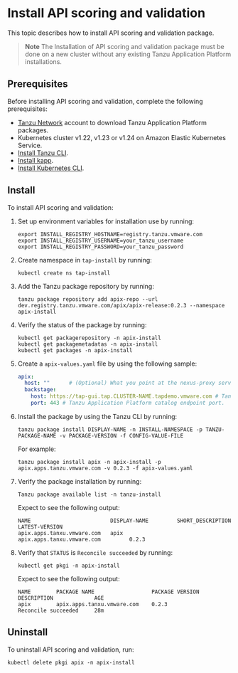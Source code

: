 # Install API scoring and validation

This topic describes how to install API scoring and validation package.

> **Note** The Installation of API scoring and validation package must be done on a new cluster without any existing Tanzu Application Platform installations.

## Prerequisites

Before installing API scoring and validation, complete the following prerequisites:

- [Tanzu Network](https://network.tanzu.vmware.com/) account to download Tanzu Application Platform packages.
- Kubernetes cluster v1.22, v1.23 or v1.24 on Amazon Elastic Kubernetes Service.
- [Install Tanzu CLI](../install-tanzu-cli.hbs.md#cli-and-plugin).
- [Install kapp](https://carvel.dev/kapp/docs/v0.54.0/install/).
- [Install Kubernetes CLI](https://kubernetes.io/docs/tasks/tools/).

## Install

To install API scoring and validation:

1. Set up environment variables for installation use by running:

    ```console
    export INSTALL_REGISTRY_HOSTNAME=registry.tanzu.vmware.com
    export INSTALL_REGISTRY_USERNAME=your_tanzu_username
    export INSTALL_REGISTRY_PASSWORD=your_tanzu_password
    ```

1. Create namespace in `tap-install` by running:

    ```console
    kubectl create ns tap-install
    ```

1. Add the Tanzu package repository by running:

    ```console
    tanzu package repository add apix-repo --url dev.registry.tanzu.vmware.com/apix/apix-release:0.2.3 --namespace apix-install
    ```

1. Verify the status of the package by running:

    ```console
    kubectl get packagerepository -n apix-install
    kubectl get packagemetadatas -n apix-install
    kubectl get packages -n apix-install
    ```

1. Create a `apix-values.yaml` file by using the following sample:

    ```yaml
    apix:
      host: ""      # (Optional) What you point at the nexus-proxy service's external IP address from apix-admin namespace. Default to the external IP if left empty.
      backstage:
        host: https://tap-gui.tap.CLUSTER-NAME.tapdemo.vmware.com # Tanzu Application Platform catalog endpoint.
        port: 443 # Tanzu Application Platform catalog endpoint port.
    ```

1. Install the package by using the Tanzu CLI by running:

    ```console
    tanzu package install DISPLAY-NAME -n INSTALL-NAMESPACE -p TANZU-PACKAGE-NAME -v PACKAGE-VERSION -f CONFIG-VALUE-FILE
    ```

    For example: 

    ```console
    tanzu package install apix -n apix-install -p apix.apps.tanzu.vmware.com -v 0.2.3 -f apix-values.yaml
    ```

1. Verify the package installation by running:

    ```console
    Tanzu package available list -n tanzu-install
    ```

    Expect to see the following output:

    ```console
    NAME                         DISPLAY-NAME         SHORT_DESCRIPTION                  LATEST-VERSION
    apix.apps.tanxu.vmware.com   apix                 apix.apps.tanxu.vmware.com         0.2.3
    ```

6. Verify that `STATUS` is `Reconcile succeeded` by running:

    ```console
    kubectl get pkgi -n apix-install
    ```

    Expect to see the following output:

    ```console
    NAME        PACKAGE NAME                  PACKAGE VERSION           DESCRIPTION             AGE
    apix        apix.apps.tanxu.vmware.com    0.2.3                     Reconcile succeeded     28m
    ```

## Uninstall

To uninstall API scoring and validation, run:

```console
kubectl delete pkgi apix -n apix-install
```
